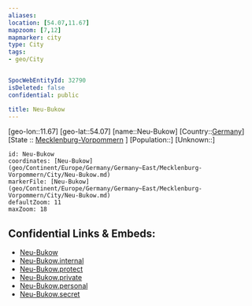 ```yaml
---
aliases: 
location: [54.07,11.67]
mapzoom: [7,12] 
mapmarker: city 
type: City
tags:
- geo/City


SpocWebEntityId: 32790
isDeleted: false
confidential: public

title: Neu-Bukow
---
```

[geo-lon::11.67]
[geo-lat::54.07]
[name::Neu-Bukow]
[Country::[Germany](geo/Continent/Europe/Germany.md)]
[State :: [Mecklenburg-Vorpommern](geo/Continent/Europe/Germany/Germany~East/Mecklenburg-Vorpommern.md) ]
[Population::]
[Unknown::]


```leaflet
id: Neu-Bukow
coordinates: [Neu-Bukow](geo/Continent/Europe/Germany/Germany~East/Mecklenburg-Vorpommern/City/Neu-Bukow.md)
markerFile: [Neu-Bukow](geo/Continent/Europe/Germany/Germany~East/Mecklenburg-Vorpommern/City/Neu-Bukow.md)
defaultZoom: 11 
maxZoom: 18
```


## Confidential Links & Embeds: 
- [Neu-Bukow](../../../../../../../../_public/geo/Continent/Europe/Germany/Germany~East/Mecklenburg-Vorpommern/City/Neu-Bukow.md) 
- [Neu-Bukow.internal](../../../../../../../../_internal/geo/Continent/Europe/Germany/Germany~East/Mecklenburg-Vorpommern/City/Neu-Bukow.internal.md) 
- [Neu-Bukow.protect](../../../../../../../../_protect/geo/Continent/Europe/Germany/Germany~East/Mecklenburg-Vorpommern/City/Neu-Bukow.protect.md) 
- [Neu-Bukow.private](../../../../../../../../_private/geo/Continent/Europe/Germany/Germany~East/Mecklenburg-Vorpommern/City/Neu-Bukow.private.md) 
- [Neu-Bukow.personal](../../../../../../../../_personal/geo/Continent/Europe/Germany/Germany~East/Mecklenburg-Vorpommern/City/Neu-Bukow.personal.md) 
- [Neu-Bukow.secret](../../../../../../../../_secret/geo/Continent/Europe/Germany/Germany~East/Mecklenburg-Vorpommern/City/Neu-Bukow.secret.md) 
